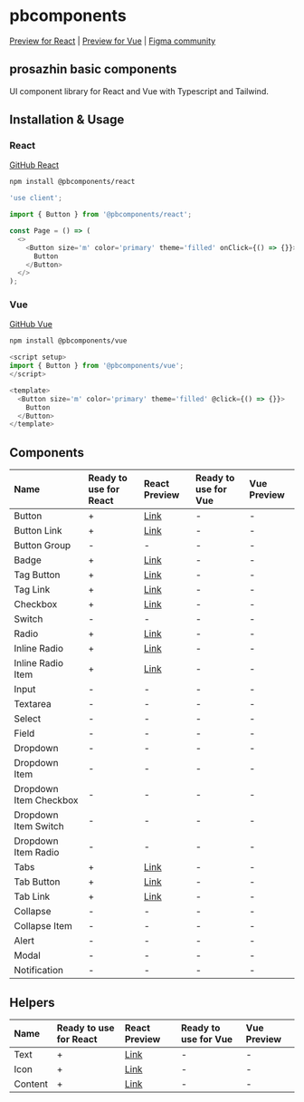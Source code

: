 # pbcomponents

[Preview for React](https://pbcomponents-react.vercel.app/?path=/docs/intro--docs) | [Preview for Vue](https://pbcomponents-vue.vercel.app/?path=/docs/intro--docs) | [Figma community](https://www.figma.com/community/file/1214486013859546496/pbcomponents)

## prosazhin basic components

UI component library for React and Vue with Typescript and Tailwind.

## Installation & Usage

### React

[GitHub React](https://github.com/prosazhin/pbcomponents/tree/main/packages/react)

```bash
npm install @pbcomponents/react
```

```javascript
'use client';

import { Button } from '@pbcomponents/react';

const Page = () => (
  <>
    <Button size='m' color='primary' theme='filled' onClick={() => {}}>
      Button
    </Button>
  </>
);
```

### Vue

[GitHub Vue](https://github.com/prosazhin/pbcomponents/tree/main/packages/vue)

```bash
npm install @pbcomponents/vue
```

```javascript
<script setup>
import { Button } from '@pbcomponents/vue';
</script>

<template>
  <Button size='m' color='primary' theme='filled' @click={() => {}}>
    Button
  </Button>
</template>
```

## Components

| Name                   | Ready to use for React | React Preview                                                                                             | Ready to use for Vue | Vue Preview |
| :--------------------- | :--------------------- | :-------------------------------------------------------------------------------------------------------- | :------------------- | :---------- |
| Button                 | +                      | [Link](https://pbcomponents-react.vercel.app/?path=/docs/components-button-button--docs)                  | -                    | -           |
| Button Link            | +                      | [Link](https://pbcomponents-react.vercel.app/?path=/docs/components-button-link--docs)                    | -                    | -           |
| Button Group           | -                      | -                                                                                                         | -                    | -           |
| Badge                  | +                      | [Link](https://pbcomponents-react.vercel.app/?path=/docs/components-badge--docs)                          | -                    | -           |
| Tag Button             | +                      | [Link](https://pbcomponents-react.vercel.app/?path=/docs/components-tag-button--docs)                     | -                    | -           |
| Tag Link               | +                      | [Link](https://pbcomponents-react.vercel.app/?path=/docs/components-tag-link--docs)                       | -                    | -           |
| Checkbox               | +                      | [Link](https://pbcomponents-react.vercel.app/?path=/docs/components-checkbox--docs)                       | -                    | -           |
| Switch                 | -                      | -                                                                                                         | -                    | -           |
| Radio                  | +                      | [Link](https://pbcomponents-react.vercel.app/?path=/docs/components-radio--docs)                          | -                    | -           |
| Inline Radio           | +                      | [Link](https://pbcomponents-react.vercel.app/?path=/docs/components-inline-radio-inline-radio--docs)      | -                    | -           |
| Inline Radio Item      | +                      | [Link](https://pbcomponents-react.vercel.app/?path=/docs/components-inline-radio-inline-radio-item--docs) | -                    | -           |
| Input                  | -                      | -                                                                                                         | -                    | -           |
| Textarea               | -                      | -                                                                                                         | -                    | -           |
| Select                 | -                      | -                                                                                                         | -                    | -           |
| Field                  | -                      | -                                                                                                         | -                    | -           |
| Dropdown               | -                      | -                                                                                                         | -                    | -           |
| Dropdown Item          | -                      | -                                                                                                         | -                    | -           |
| Dropdown Item Checkbox | -                      | -                                                                                                         | -                    | -           |
| Dropdown Item Switch   | -                      | -                                                                                                         | -                    | -           |
| Dropdown Item Radio    | -                      | -                                                                                                         | -                    | -           |
| Tabs                   | +                      | [Link](https://pbcomponents-react.vercel.app/?path=/docs/components-tabs--docs)                           | -                    | -           |
| Tab Button             | +                      | [Link](https://pbcomponents-react.vercel.app/?path=/docs/components-tabs-tab-button--docs)                | -                    | -           |
| Tab Link               | +                      | [Link](https://pbcomponents-react.vercel.app/?path=/docs/components-tabs-tab-link--docs)                  | -                    | -           |
| Collapse               | -                      | -                                                                                                         | -                    | -           |
| Collapse Item          | -                      | -                                                                                                         | -                    | -           |
| Alert                  | -                      | -                                                                                                         | -                    | -           |
| Modal                  | -                      | -                                                                                                         | -                    | -           |
| Notification           | -                      | -                                                                                                         | -                    | -           |

## Helpers

| Name    | Ready to use for React | React Preview                                                                   | Ready to use for Vue | Vue Preview |
| :------ | :--------------------- | :------------------------------------------------------------------------------ | :------------------- | :---------- |
| Text    | +                      | [Link](https://pbcomponents-react.vercel.app/?path=/docs/helpers-text--docs)    | -                    | -           |
| Icon    | +                      | [Link](https://pbcomponents-react.vercel.app/?path=/docs/helpers-icon--docs)    | -                    | -           |
| Content | +                      | [Link](https://pbcomponents-react.vercel.app/?path=/docs/helpers-content--docs) | -                    | -           |
